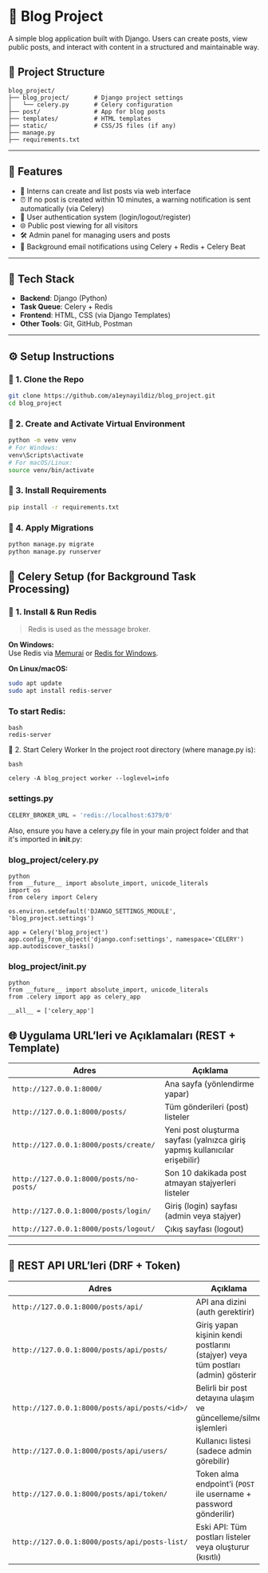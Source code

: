 # 📘 Blog Project

A simple blog application built with Django. Users can create posts, view public posts, and interact with content in a structured and maintainable way.
## 📂 Project Structure

    blog_project/
    ├── blog_project/       # Django project settings
    │   └── celery.py       # Celery configuration
    ├── post/               # App for blog posts
    ├── templates/          # HTML templates
    ├── static/             # CSS/JS files (if any)
    ├── manage.py
    ├── requirements.txt

---

## 🚀 Features


- 📝 Interns can create and list posts via web interface  
- ⏰ If no post is created within 10 minutes, a warning notification is sent automatically (via Celery)  
- 👤 User authentication system (login/logout/register)  
- 🌐 Public post viewing for all visitors  
- 🛠 Admin panel for managing users and posts  
- 📧 Background email notifications using Celery + Redis + Celery Beat


---

## 🧰 Tech Stack

- **Backend**: Django (Python)  
- **Task Queue**: Celery + Redis  
- **Frontend**: HTML, CSS (via Django Templates)  
- **Other Tools**: Git, GitHub, Postman

---

## ⚙️ Setup Instructions

### 🔹 1. Clone the Repo

```bash
git clone https://github.com/a1eynayildiz/blog_project.git
cd blog_project
```

### 🔹 2. Create and Activate Virtual Environment
```bash
python -m venv venv
# For Windows:
venv\Scripts\activate
# For macOS/Linux:
source venv/bin/activate

```

### 🔹 3. Install Requirements
```bash
pip install -r requirements.txt
```
### 🔹 4. Apply Migrations
```bash
python manage.py migrate
python manage.py runserver
```

## 📨 Celery Setup (for Background Task Processing)

### 🔹 1. Install & Run Redis

> Redis is used as the message broker.

**On Windows:**  
Use Redis via [Memurai](https://www.memurai.com/) or [Redis for Windows](https://github.com/microsoftarchive/redis/releases).

**On Linux/macOS:**

```bash
sudo apt update
sudo apt install redis-server
```
### To start Redis:
```
bash
redis-server
````

🔹 2. Start Celery Worker
In the project root directory (where manage.py is):
```
bash

celery -A blog_project worker --loglevel=info
```


### settings.py
```python
CELERY_BROKER_URL = 'redis://localhost:6379/0'
```
Also, ensure you have a celery.py file in your main project folder and that it's imported in __init__.py:


### blog_project/celery.py
```
python
from __future__ import absolute_import, unicode_literals
import os
from celery import Celery

os.environ.setdefault('DJANGO_SETTINGS_MODULE', 'blog_project.settings')

app = Celery('blog_project')
app.config_from_object('django.conf:settings', namespace='CELERY')
app.autodiscover_tasks()
```

### blog_project/__init__.py
````
python
from __future__ import absolute_import, unicode_literals
from .celery import app as celery_app

__all__ = ['celery_app']

````
## 🌐 Uygulama URL’leri ve Açıklamaları (REST + Template)

| Adres | Açıklama |
|-------|----------|
| `http://127.0.0.1:8000/` | Ana sayfa (yönlendirme yapar) |
| `http://127.0.0.1:8000/posts/` | Tüm gönderileri (post) listeler |
| `http://127.0.0.1:8000/posts/create/` | Yeni post oluşturma sayfası (yalnızca giriş yapmış kullanıcılar erişebilir) |
| `http://127.0.0.1:8000/posts/no-posts/` | Son 10 dakikada post atmayan stajyerleri listeler |
| `http://127.0.0.1:8000/posts/login/` | Giriş (login) sayfası (admin veya stajyer) |
| `http://127.0.0.1:8000/posts/logout/` | Çıkış sayfası (logout) |

---

## 🔁 REST API URL’leri (DRF + Token)

| Adres | Açıklama |
|-------|----------|
| `http://127.0.0.1:8000/posts/api/` | API ana dizini (auth gerektirir) |
| `http://127.0.0.1:8000/posts/api/posts/` | Giriş yapan kişinin kendi postlarını (stajyer) veya tüm postları (admin) gösterir |
| `http://127.0.0.1:8000/posts/api/posts/<id>/` | Belirli bir post detayına ulaşım ve güncelleme/silme işlemleri |
| `http://127.0.0.1:8000/posts/api/users/` | Kullanıcı listesi (sadece admin görebilir) |
| `http://127.0.0.1:8000/posts/api/token/` | Token alma endpoint’i (`POST` ile username + password gönderilir) |
| `http://127.0.0.1:8000/posts/api/posts-list/` | Eski API: Tüm postları listeler veya oluşturur (kısıtlı) |










